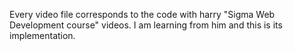 Every video file corresponds to the code with harry "Sigma Web Development course" videos. I am learning from him and this is its implementation.
